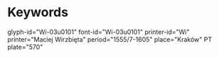 # Keywords
glyph-id="Wi-03u0101"
font-id="Wi-03u0101"
printer-id="Wi"
printer="Maciej Wirzbięta"
period="1555/7-1605"
place="Kraków"
PT plate="570"
